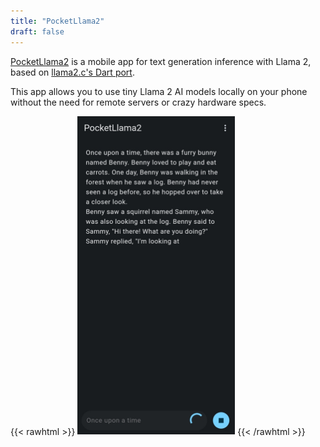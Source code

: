 ```yaml
---
title: "PocketLlama2"
draft: false
---
```


[PocketLlama2](https://github.com/mrunix00/pocketllama2) is a mobile app for text 
generation inference with Llama 2, based on [llama2.c's Dart port](https://github.com/yiminghan/llama2.dart).

This app allows you to use tiny Llama 2 AI models locally on your phone without the 
need for remote servers or crazy hardware specs.

{{< rawhtml >}}
<img src="pocketllama2-screenshot.jpg" alt="PocketLlama2 screenshot" width="50%" height="50%">
{{< /rawhtml >}}
